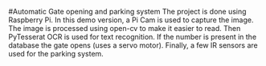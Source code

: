 #Automatic Gate opening and parking system
The project is done using Raspberry Pi. In this demo version, a Pi Cam is used to capture the image. The image is processed using open-cv to make it easier to read. Then PyTesserat
OCR is used for text recognition. If the number is present in the database the gate opens (uses a servo motor). Finally, a few IR sensors are used for the parking system.
